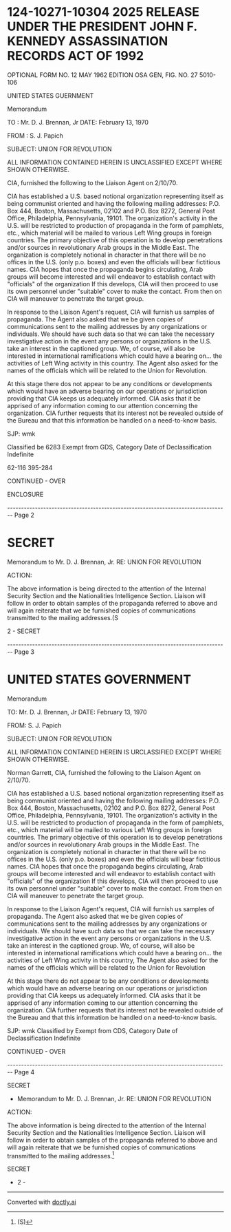 # 124-10271-10304 2025 RELEASE UNDER THE PRESIDENT JOHN F. KENNEDY ASSASSINATION RECORDS ACT OF 1992

OPTIONAL FORM NO. 12
MAY 1962 EDITION
OSA GEN, FIG. NO. 27
5010-106

UNITED STATES GUERNMENT

Memorandum

TO : Mr. D. J. Brennan, Jr DATE: February 13, 1970

FROM : S. J. Papich

SUBJECT: UNION FOR REVOLUTION

ALL INFORMATION CONTAINED
HEREIN IS UNCLASSIFIED EXCEPT
WHERE SHOWN OTHERWISE.

CIA, furnished the following to the Liaison Agent on 2/10/70.

CIA has established a U.S. based notional organization representing itself as being communist oriented and having the following mailing addresses: P.O. Box 444, Boston, Massachusetts, 02102 and P.O. Box 8272, General Post Office, Philadelphia, Pennsylvania, 19101. The organization's activity in the U.S. will be restricted to production of propaganda in the form of pamphlets, etc., which material will be mailed to various Left Wing groups in foreign countries. The primary objective of this operation is to develop penetrations and/or sources in revolutionary Arab groups in the Middle East. The organization is completely notional in character in that there will be no offices in the U.S. (only p.o. boxes) and even the officials will bear fictitious names. CIA hopes that once the propaganda begins circulating, Arab groups will become interested and will endeavor to establish contact with "officials" of the organization If this develops, CIA will then proceed to use its own personnel under "suitable" cover to make the contact. From then on CIA will maneuver to penetrate the target group.

In response to the Liaison Agent's request, CIA will furnish us samples of propaganda. The Agent also asked that we be given copies of communications sent to the mailing addresses by any organizations or individuals. We should have such data so that we can take the necessary investigative action in the event any persons or organizations in the U.S. take an interest in the captioned group. We, of course, will also be interested in international ramifications which could have a bearing on... the activities of Left Wing activity in this country. The Agent also asked for the names of the officials which will be related to the Union for Revolution.

At this stage there dos not appear to be any conditions or developments which would have an adverse bearing on our operations or jurisdiction providing that CIA keeps us adequately informed. CIA asks that it be apprised of any information coming to our attention concerning the organization. CIA further requests that its interest not be revealed outside of the Bureau and that this information be handled on a need-to-know basis.

SJP: wmk

Classified be 6283
Exempt from GDS, Category
Date of Declassification Indefinite

62-116 395-284

CONTINUED - OVER

ENCLOSURE


-------------------------------------------------------------------------------- Page 2

# SECRET

Memorandum to Mr. D. J. Brennan, Jr.
RE: UNION FOR REVOLUTION

ACTION:

The above information is being directed to the
attention of the Internal Security Section and the
Nationalities Intelligence Section. Liaison will follow
in order to obtain samples of the propaganda referred to
above and will again reiterate that we be furnished copies
of communications transmitted to the mailing addresses.(S



2 - SECRET


-------------------------------------------------------------------------------- Page 3

# UNITED STATES GOVERNMENT

Memorandum

TO: Mr. D. J. Brennan, Jr DATE: February 13, 1970

FROM: S. J. Papich

SUBJECT: UNION FOR REVOLUTION

ALL INFORMATION CONTAINED HEREIN IS URCLASSIFIED EXCEPT WHERE SHOWN OTHERWISE.

Norman Garrett, CIA, furnished the following to the Liaison Agent on 2/10/70.

CIA has established a U.S. based notional organization representing itself as being communist oriented and having the following mailing addresses: P.O. Box 444, Boston, Massachusetts, 02102 and P.O. Box 8272, General Post Office, Philadelphia, Pennsylvania, 19101. The organization's activity in the U.S. will be restricted to production of propaganda in the form of pamphlets, etc., which material will be mailed to various Left Wing groups in foreign countries. The primary objective of this operation is to develop penetrations and/or sources in revolutionary Arab groups in the Middle East. The organization is completely notional in character in that there will be no offices in the U.S. (only p.o. boxes) and even the officials will bear fictitious names. CIA hopes that once the propaganda begins circulating, Arab groups will become interested and will endeavor to establish contact with "officials" of the organization If this develops, CIA will then proceed to use its own personnel under "suitable" cover to make the contact. From then on CIA will maneuver to penetrate the target group.

In response to the Liaison Agent's request, CIA will furnish us samples of propaganda. The Agent also asked that we be given copies of communications sent to the mailing addresses by any organizations or individuals. We should have such data so that we can take the necessary investigative action in the event any persons or organizations in the U.S. take an interest in the captioned group. We, of course, will also be interested in international ramifications which could have a bearing on... the activities of Left Wing activity in this country, The Agent also asked for the names of the officials which will be related to the Union for Revolution

At this stage there do not appear to be any conditions or developments which would have an adverse bearing on our operations or jurisdiction providing that CIA keeps us adequately informed. CIA asks that it be apprised of any information coming to our attention concerning the organization. CIA further requests that its interest not be revealed outside of the Bureau and that this information be handled on a need-to-know basis.

SJP: wmk Classified by
Exempt from CDS, Category Date of Declassification Indefinite

CONTINUED - OVER


-------------------------------------------------------------------------------- Page 4

SECRET

* Memorandum to Mr. D. J. Brennan, Jr.
  RE: UNION FOR REVOLUTION

ACTION:

The above information is being directed to the attention of the Internal Security Section and the Nationalities Intelligence Section. Liaison will follow in order to obtain samples of the propaganda referred to above and will again reiterate that we be furnished copies of communications transmitted to the mailing addresses.[^1]

SECRET

- 2 -

[^1]: (S)


---
Converted with [doctly.ai](https://doctly.ai)